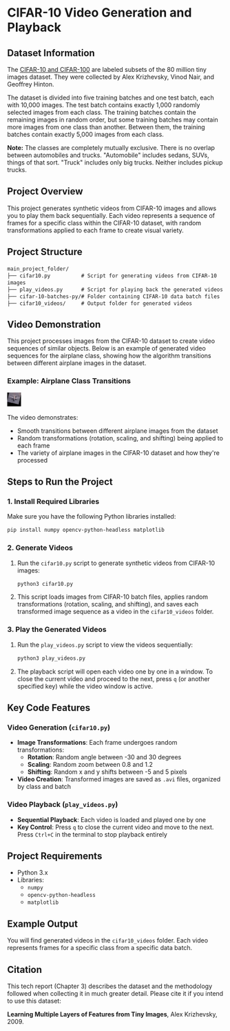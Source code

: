 # CIFAR-10 Video Generation and Playback

## Dataset Information

The [CIFAR-10 and CIFAR-100](https://www.cs.toronto.edu/~kriz/cifar.html) are labeled subsets of the 80 million tiny images dataset. They were collected by Alex Krizhevsky, Vinod Nair, and Geoffrey Hinton.

The dataset is divided into five training batches and one test batch, each with 10,000 images. The test batch contains exactly 1,000 randomly selected images from each class. The training batches contain the remaining images in random order, but some training batches may contain more images from one class than another. Between them, the training batches contain exactly 5,000 images from each class.

**Note:** The classes are completely mutually exclusive. There is no overlap between automobiles and trucks. "Automobile" includes sedans, SUVs, things of that sort. "Truck" includes only big trucks. Neither includes pickup trucks.

## Project Overview

This project generates synthetic videos from CIFAR-10 images and allows you to play them back sequentially. Each video represents a sequence of frames for a specific class within the CIFAR-10 dataset, with random transformations applied to each frame to create visual variety.

## Project Structure

```
main_project_folder/
├── cifar10.py          # Script for generating videos from CIFAR-10 images
├── play_videos.py      # Script for playing back the generated videos
├── cifar-10-batches-py/# Folder containing CIFAR-10 data batch files
├── cifar10_videos/     # Output folder for generated videos
```

## Video Demonstration

This project processes images from the CIFAR-10 dataset to create video sequences of similar objects. Below is an example of generated video sequences for the airplane class, showing how the algorithm transitions between different airplane images in the dataset.

### Example: Airplane Class Transitions

![Airplane Image Transitions](airplane_example.gif)

The video demonstrates:

- Smooth transitions between different airplane images from the dataset
- Random transformations (rotation, scaling, and shifting) being applied to each frame
- The variety of airplane images in the CIFAR-10 dataset and how they're processed

## Steps to Run the Project

### 1. Install Required Libraries

Make sure you have the following Python libraries installed:

```bash
pip install numpy opencv-python-headless matplotlib
```

### 2. Generate Videos

1. Run the `cifar10.py` script to generate synthetic videos from CIFAR-10 images:
   ```bash
   python3 cifar10.py
   ```
2. This script loads images from CIFAR-10 batch files, applies random transformations (rotation, scaling, and shifting), and saves each transformed image sequence as a video in the `cifar10_videos` folder.

### 3. Play the Generated Videos

1. Run the `play_videos.py` script to view the videos sequentially:
   ```bash
   python3 play_videos.py
   ```
2. The playback script will open each video one by one in a window. To close the current video and proceed to the next, press `q` (or another specified key) while the video window is active.

## Key Code Features

### Video Generation (`cifar10.py`)

- **Image Transformations**: Each frame undergoes random transformations:
  - **Rotation**: Random angle between -30 and 30 degrees
  - **Scaling**: Random zoom between 0.8 and 1.2
  - **Shifting**: Random x and y shifts between -5 and 5 pixels
- **Video Creation**: Transformed images are saved as `.avi` files, organized by class and batch

### Video Playback (`play_videos.py`)

- **Sequential Playback**: Each video is loaded and played one by one
- **Key Control**: Press `q` to close the current video and move to the next. Press `Ctrl+C` in the terminal to stop playback entirely

## Project Requirements

- Python 3.x
- Libraries:
  - `numpy`
  - `opencv-python-headless`
  - `matplotlib`

## Example Output

You will find generated videos in the `cifar10_videos` folder. Each video represents frames for a specific class from a specific data batch.

## Citation

This tech report (Chapter 3) describes the dataset and the methodology followed when collecting it in much greater detail. Please cite it if you intend to use this dataset:

**Learning Multiple Layers of Features from Tiny Images**, Alex Krizhevsky, 2009.
